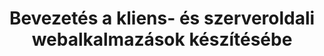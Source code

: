 ---
title: Bevezetés a kliens- és szerveroldali webalkalmazások készítésébe
permalink: /tananyag/wf2
shortdesc: >
  A Webes alkalmazások 1. (MSc) tárgyhoz írt tananyag. Elsősorban korszerű JavaScript, kevés PHP. Nyelvi elemek, elvek, programozási minták.
---